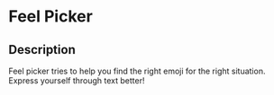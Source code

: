 # Feel Picker

## Description
Feel picker tries to help you find the right emoji for the right situation. Express yourself through text better!

